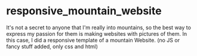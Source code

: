 # responsive_mountain_website
It's not a secret to anyone that I'm really into mountains, so the best way to express my passion for them is making websites with pictures of them. In this case, I did a responsive template of a mountain Website. (no JS or fancy stuff added, only css and html)
